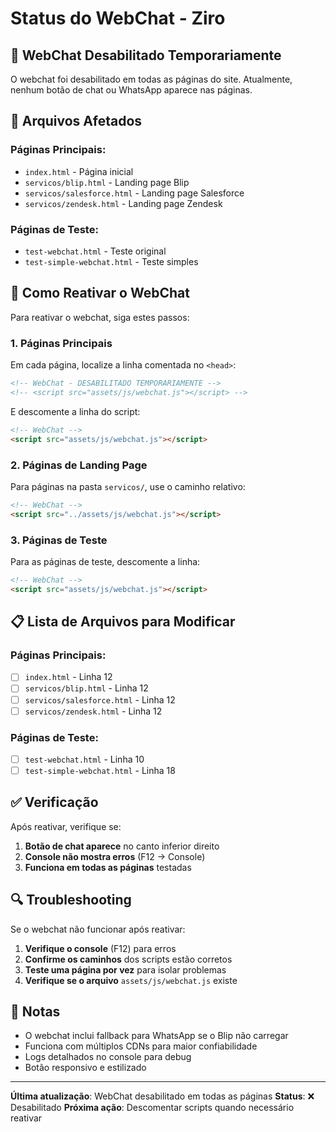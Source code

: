 # Status do WebChat - Ziro

## 🚫 WebChat Desabilitado Temporariamente

O webchat foi desabilitado em todas as páginas do site. Atualmente, nenhum botão de chat ou WhatsApp aparece nas páginas.

## 📁 Arquivos Afetados

### Páginas Principais:
- `index.html` - Página inicial
- `servicos/blip.html` - Landing page Blip
- `servicos/salesforce.html` - Landing page Salesforce
- `servicos/zendesk.html` - Landing page Zendesk

### Páginas de Teste:
- `test-webchat.html` - Teste original
- `test-simple-webchat.html` - Teste simples

## 🔧 Como Reativar o WebChat

Para reativar o webchat, siga estes passos:

### 1. Páginas Principais
Em cada página, localize a linha comentada no `<head>`:

```html
<!-- WebChat - DESABILITADO TEMPORARIAMENTE -->
<!-- <script src="assets/js/webchat.js"></script> -->
```

E descomente a linha do script:

```html
<!-- WebChat -->
<script src="assets/js/webchat.js"></script>
```

### 2. Páginas de Landing Page
Para páginas na pasta `servicos/`, use o caminho relativo:

```html
<!-- WebChat -->
<script src="../assets/js/webchat.js"></script>
```

### 3. Páginas de Teste
Para as páginas de teste, descomente a linha:

```html
<!-- WebChat -->
<script src="assets/js/webchat.js"></script>
```

## 📋 Lista de Arquivos para Modificar

### Páginas Principais:
- [ ] `index.html` - Linha 12
- [ ] `servicos/blip.html` - Linha 12
- [ ] `servicos/salesforce.html` - Linha 12
- [ ] `servicos/zendesk.html` - Linha 12

### Páginas de Teste:
- [ ] `test-webchat.html` - Linha 10
- [ ] `test-simple-webchat.html` - Linha 18

## ✅ Verificação

Após reativar, verifique se:

1. **Botão de chat aparece** no canto inferior direito
2. **Console não mostra erros** (F12 → Console)
3. **Funciona em todas as páginas** testadas

## 🔍 Troubleshooting

Se o webchat não funcionar após reativar:

1. **Verifique o console** (F12) para erros
2. **Confirme os caminhos** dos scripts estão corretos
3. **Teste uma página por vez** para isolar problemas
4. **Verifique se o arquivo** `assets/js/webchat.js` existe

## 📝 Notas

- O webchat inclui fallback para WhatsApp se o Blip não carregar
- Funciona com múltiplos CDNs para maior confiabilidade
- Logs detalhados no console para debug
- Botão responsivo e estilizado

---

**Última atualização**: WebChat desabilitado em todas as páginas
**Status**: ❌ Desabilitado
**Próxima ação**: Descomentar scripts quando necessário reativar 
